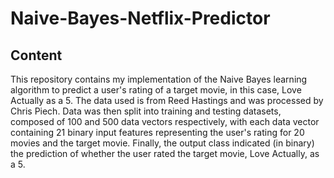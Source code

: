 # Naive-Bayes-Netflix-Predictor

## Content
This repository contains my implementation of the Naive Bayes learning algorithm to predict a user's rating of a target movie, in this case, Love Actually as a 5. The data used is from Reed Hastings and was processed by Chris Piech. Data was then split into training and testing datasets, composed of 100 and 500 data vectors respectively, with each data vector containing 21 binary input features representing the user's rating for 20 movies and the target movie. Finally, the output class indicated (in binary) the prediction of whether the user rated the target movie, Love Actually, as a 5.

